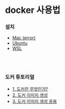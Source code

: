 # docker 사용법

### 설치
- [Mac (error)](mac_install.md)
- [Ubuntu](ubuntu_install.md)
- [WSL](wsl_install.md)

</br>
</br>

### 도커 튜토리얼

- [1. 도커란 무엇인가?](what-is-docker.md)
- [2. 도커 이미지 생성](create-image.md)
- [3. 도커 이미지 생성 응용]()
